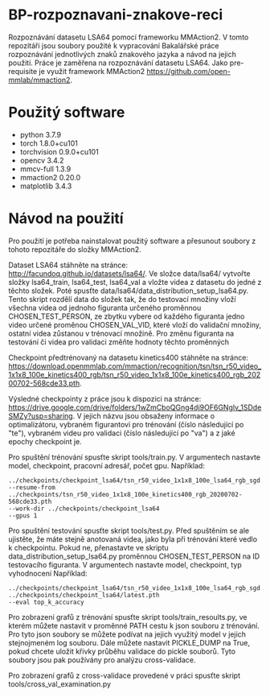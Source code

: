 # BP-rozpoznavani-znakove-reci
Rozpoznávání datasetu LSA64 pomocí frameworku MMAction2. V tomto repozitáři jsou soubory použité k vypracování Bakalářské práce rozpoznávání jednotlivých znaků znakového jazyka a návod na jejich použití. Práce je zaměřena na rozpoznávání datasetu LSA64. Jako pre-requisite je využit framework MMAction2 https://github.com/open-mmlab/mmaction2.
# Použitý software
- python 3.7.9
- torch 1.8.0+cu101
- torchvision 0.9.0+cu101
- opencv 3.4.2
- mmcv-full 1.3.9
- mmaction2 0.20.0
- matplotlib 3.4.3

# Návod na použití
Pro použití je potřeba nainstalovat použitý software a přesunout soubory z tohoto repozitáře do složky MMAction2.

Dataset LSA64 stáhněte na stránce: http://facundoq.github.io/datasets/lsa64/. Ve složce data/lsa64/ vytvořte složky lsa64_train, lsa64_test, lsa64_val a vložte videa z datasetu do jedné z těchto složek. Poté spusťte data/lsa64/data_distribution_setup_lsa64.py. Tento skript rozdělí data do složek tak, že do testovací množiny vloží všechna videa od jednoho figuranta určeného proměnnou CHOSEN_TEST_PERSON, ze zbytku vybere od každého figuranta jedno video určené proměnou CHOSEN_VAL_VID, které vloží do validační množiny, ostatní videa zůstanou v trénovací množině. Pro změnu figuranta na testování či videa pro validaci změňte hodnoty těchto proměnných 

Checkpoint předtrénovaný na datasetu kinetics400 stáhněte na stránce: https://download.openmmlab.com/mmaction/recognition/tsn/tsn_r50_video_1x1x8_100e_kinetics400_rgb/tsn_r50_video_1x1x8_100e_kinetics400_rgb_20200702-568cde33.pth.

Výsledné checkpointy z práce jsou k dispozici na stránce: https://drive.google.com/drive/folders/1wZmCboQGng4dj9OF6GNglv_1SDdeSMZy?usp=sharing. V jejich názvu jsou obsaženy informace o optimalizátoru, vybraném figurantovi pro trénování (číslo následující po "te"), vybraném videu pro validaci (číslo následující po "va") a z jaké epochy checkpoint je.

Pro spuštění trénování spusťte skript tools/train.py. V argumentech nastavte model, checkpoint, pracovní adresář, počet gpu. 
Například:
```shell
../checkpoints/checkpoint_lsa64/tsn_r50_video_1x1x8_100e_lsa64_rgb_sgd.py
--resume-from ../checkpoints/tsn_r50_video_1x1x8_100e_kinetics400_rgb_20200702-568cde33.pth
--work-dir ../checkpoints/checkpoint_lsa64
--gpus 1
```

Pro spuštění testování spusťte skript tools/test.py. Před spuštěním se ale ujistěte, že máte stejně anotovaná videa, jako byla při trénování které vedlo k checkpointu.
Pokud ne, přenastavte ve skriptu data_distribution_setup_lsa64.py proměnnou CHOSEN_TEST_PERSON na ID testovacího figuranta. V argumentech nastavte model, checkpoint, typ vyhodnocení
Například:
```shell
../checkpoints/checkpoint_lsa64/tsn_r50_video_1x1x8_100e_lsa64_rgb_sgd.py
../checkpoints/checkpoint_lsa64/latest.pth
--eval top_k_accuracy
```

Pro zobrazení grafů z trénování spusťte skript tools/train_resoults.py, ve kterém můžete nastavit v proměnné PATH cestu k json souboru z trénování. Pro tyto json soubory se můžete podívat na jejich využitý model v jejich stejnojmeném log souboru. Dále můžete nastavit PICKLE_DUMP na True, pokud chcete uložit křivky průběhu validace do pickle souborů. Tyto soubory jsou pak používány pro analýzu cross-validace.

Pro zobrazení grafů z cross-validace provedené v práci spusťte skript tools/cross_val_examination.py
